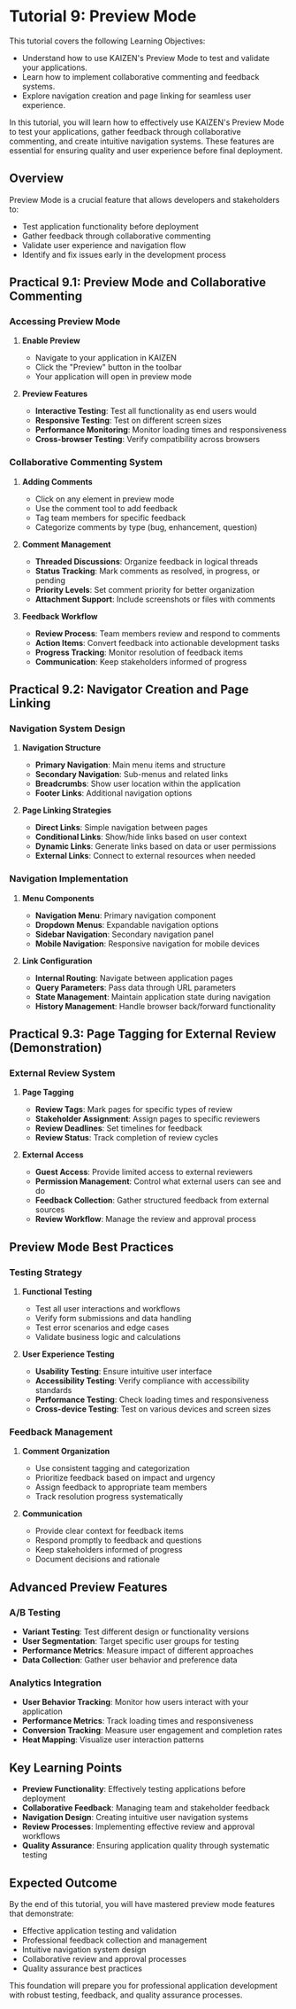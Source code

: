 # Tutorial 9: Preview Mode

This tutorial covers the following Learning Objectives:

- Understand how to use KAIZEN's Preview Mode to test and validate your applications.
- Learn how to implement collaborative commenting and feedback systems.
- Explore navigation creation and page linking for seamless user experience.

In this tutorial, you will learn how to effectively use KAIZEN's Preview Mode to test your applications, gather feedback through collaborative commenting, and create intuitive navigation systems. These features are essential for ensuring quality and user experience before final deployment.

## Overview

Preview Mode is a crucial feature that allows developers and stakeholders to:
- Test application functionality before deployment
- Gather feedback through collaborative commenting
- Validate user experience and navigation flow
- Identify and fix issues early in the development process

## Practical 9.1: Preview Mode and Collaborative Commenting

### Accessing Preview Mode

1. **Enable Preview**
   - Navigate to your application in KAIZEN
   - Click the "Preview" button in the toolbar
   - Your application will open in preview mode

2. **Preview Features**
   - **Interactive Testing**: Test all functionality as end users would
   - **Responsive Testing**: Test on different screen sizes
   - **Performance Monitoring**: Monitor loading times and responsiveness
   - **Cross-browser Testing**: Verify compatibility across browsers

### Collaborative Commenting System

1. **Adding Comments**
   - Click on any element in preview mode
   - Use the comment tool to add feedback
   - Tag team members for specific feedback
   - Categorize comments by type (bug, enhancement, question)

2. **Comment Management**
   - **Threaded Discussions**: Organize feedback in logical threads
   - **Status Tracking**: Mark comments as resolved, in progress, or pending
   - **Priority Levels**: Set comment priority for better organization
   - **Attachment Support**: Include screenshots or files with comments

3. **Feedback Workflow**
   - **Review Process**: Team members review and respond to comments
   - **Action Items**: Convert feedback into actionable development tasks
   - **Progress Tracking**: Monitor resolution of feedback items
   - **Communication**: Keep stakeholders informed of progress

## Practical 9.2: Navigator Creation and Page Linking

### Navigation System Design

1. **Navigation Structure**
   - **Primary Navigation**: Main menu items and structure
   - **Secondary Navigation**: Sub-menus and related links
   - **Breadcrumbs**: Show user location within the application
   - **Footer Links**: Additional navigation options

2. **Page Linking Strategies**
   - **Direct Links**: Simple navigation between pages
   - **Conditional Links**: Show/hide links based on user context
   - **Dynamic Links**: Generate links based on data or user permissions
   - **External Links**: Connect to external resources when needed

### Navigation Implementation

1. **Menu Components**
   - **Navigation Menu**: Primary navigation component
   - **Dropdown Menus**: Expandable navigation options
   - **Sidebar Navigation**: Secondary navigation panel
   - **Mobile Navigation**: Responsive navigation for mobile devices

2. **Link Configuration**
   - **Internal Routing**: Navigate between application pages
   - **Query Parameters**: Pass data through URL parameters
   - **State Management**: Maintain application state during navigation
   - **History Management**: Handle browser back/forward functionality

## Practical 9.3: Page Tagging for External Review (Demonstration)

### External Review System

1. **Page Tagging**
   - **Review Tags**: Mark pages for specific types of review
   - **Stakeholder Assignment**: Assign pages to specific reviewers
   - **Review Deadlines**: Set timelines for feedback
   - **Review Status**: Track completion of review cycles

2. **External Access**
   - **Guest Access**: Provide limited access to external reviewers
   - **Permission Management**: Control what external users can see and do
   - **Feedback Collection**: Gather structured feedback from external sources
   - **Review Workflow**: Manage the review and approval process

## Preview Mode Best Practices

### Testing Strategy

1. **Functional Testing**
   - Test all user interactions and workflows
   - Verify form submissions and data handling
   - Test error scenarios and edge cases
   - Validate business logic and calculations

2. **User Experience Testing**
   - **Usability Testing**: Ensure intuitive user interface
   - **Accessibility Testing**: Verify compliance with accessibility standards
   - **Performance Testing**: Check loading times and responsiveness
   - **Cross-device Testing**: Test on various devices and screen sizes

### Feedback Management

1. **Comment Organization**
   - Use consistent tagging and categorization
   - Prioritize feedback based on impact and urgency
   - Assign feedback to appropriate team members
   - Track resolution progress systematically

2. **Communication**
   - Provide clear context for feedback items
   - Respond promptly to feedback and questions
   - Keep stakeholders informed of progress
   - Document decisions and rationale

## Advanced Preview Features

### A/B Testing
- **Variant Testing**: Test different design or functionality versions
- **User Segmentation**: Target specific user groups for testing
- **Performance Metrics**: Measure impact of different approaches
- **Data Collection**: Gather user behavior and preference data

### Analytics Integration
- **User Behavior Tracking**: Monitor how users interact with your application
- **Performance Metrics**: Track loading times and responsiveness
- **Conversion Tracking**: Measure user engagement and completion rates
- **Heat Mapping**: Visualize user interaction patterns

## Key Learning Points

- **Preview Functionality**: Effectively testing applications before deployment
- **Collaborative Feedback**: Managing team and stakeholder feedback
- **Navigation Design**: Creating intuitive user navigation systems
- **Review Processes**: Implementing effective review and approval workflows
- **Quality Assurance**: Ensuring application quality through systematic testing

## Expected Outcome

By the end of this tutorial, you will have mastered preview mode features that demonstrate:
- Effective application testing and validation
- Professional feedback collection and management
- Intuitive navigation system design
- Collaborative review and approval processes
- Quality assurance best practices

This foundation will prepare you for professional application development with robust testing, feedback, and quality assurance processes.

